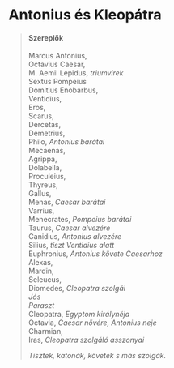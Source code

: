 <!-- ======================================================================
--- Search engine
title:          Antonius és Kleopátra
keywords:       Antonius, Kleopátra, tragédia
description:    William Shakespeare: Antonius és Kleopátra.
--- Menu system
order:          10
text:           Antonius és Kleopátra
hidden:         false
umbel:          false
--- Page properties
id:             /tragedies/antony-and-cleopatra
document:       
layout:         layout-2-left
$-left:         play-list
searchable:     true
======================================================================= -->

# Antonius és Kleopátra

<!--
Brutus és Cassius legyőzését követően, Julius Caesar meggyilkolását követően
Mark Antony a római birodalom három uralkodójának egyike, Octavius Caesar és
Lepidus mellett, és a birodalom keleti részéért felelős. Beleszeret Cleopatra-ba,
az egyiptomi királynőhöz, és Alexandriában lakik. Ugyanakkor kénytelen visszatérni
Rómába, amikor a birodalmat fenyegeti Sextus Pompey, Pompey fia, akit Julius
Caesar legyőzött.

Mivel a felesége éppen meghalt, Antony házasodik Octavius nővérével, Octaviaval,
hogy megpróbálja meggyógyítani a két császár közötti szakadást. Pompeynek békét
hoznak. Amikor Kleopátra meghallja Antony házasságát, féltékeny dühbe repül, de
tudja, hogy Antony nem szereti Octavát. Antony Athénba megy, de amikor Caesar és
Pompey között háború tört ki, Antony visszateszi Octavit Rómába, és visszatér
Egyiptomba.

Caesar megalázta Antony viselkedését, és háborút hirdet Antony és Cleapatra
számára. Amikor a rómaiak megérkeznek Antonynak, felajánlották, hogyan kell
harcolni, és annak ellenére, hogy a világ legnagyobb katonájává válik, a tengeren
harcol. Az egyiptomi haditengerészet nem megfelelő, és amikor Cleopatra
haditengerészete megfordul és elmenekül, Antony követi őket, és Caesar legyőzi őt.

Cleopátra megérkezik a sírhoz, és üzenetet küld Antonynak, hogy halott. Antony
megsemmisült és elhatározza, hogy megöli magát. Ő maga öngyilkosságot okoz, és
sebeket halál nélkül. Követői elvitték Kleopátra sírjához, ahol a karjaiban hal
meg.

Kleopátra élete rettenetes. Miután elvesztette Antonyt, és Caesar irgalmasságánál
áll, úgy dönt, hogy öngyilkosságot követ el. Valaki viszi neki néhány mérgező
kígyót, és arra buzdítja őket, hogy harapják. Caesar közvetlenül a halála után
érkezik, és megparancsolja, hogy a dömpingeket együtt temessék el.
-->

>   #### Szereplők
>   
>   Marcus Antonius,  
    Octavius Caesar,  
    M. Aemil Lepidus, _triumvirek_  
    Sextus Pompeius  
    Domitius Enobarbus,  
    Ventidius,  
    Eros,  
    Scarus,  
    Dercetas,  
    Demetrius,  
    Philo, _Antonius barátai_  
    Mecaenas,  
    Agrippa,  
    Dolabella,  
    Proculeius,  
    Thyreus,  
    Gallus,  
    Menas, _Caesar barátai_  
    Varrius,  
    Menecrates, _Pompeius barátai_  
    Taurus, _Caesar alvezére_  
    Canidius, _Antonius alvezére_  
    Silius, _tiszt Ventidius alatt_  
    Euphronius, _Antonius követe Caesarhoz_  
    Alexas,  
    Mardin,  
    Seleucus,  
    Diomedes, _Cleopatra szolgái_  
    _Jós_  
    _Paraszt_  
    Cleopatra, _Egyptom királynéja_  
    Octavia, _Caesar nővére, Antonius neje_  
    Charmian,  
    Iras, _Cleopatra szolgáló asszonyai_
>   
>   _Tisztek, katonák, követek s más szolgák._
